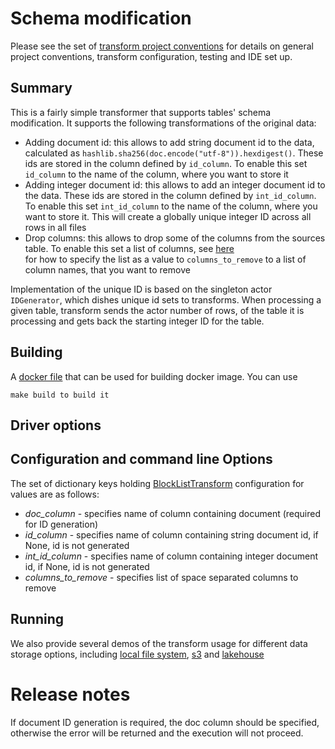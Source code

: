 # Schema modification

Please see the set of
[transform project conventions](../../transform-conventions.md)
for details on general project conventions, transform configuration,
testing and IDE set up.

## Summary

This is a fairly simple transformer that supports tables' schema modification. It
supports the following transformations of the original data:
* Adding document id: this allows to add string document id to the data, calculated as
  `hashlib.sha256(doc.encode("utf-8")).hexdigest()`. These ids are stored in the column defined by `id_column`.
  To enable this set `id_column` to the name of the column, where you want to store it
* Adding integer document id: this allows to add an integer document id to the data. These ids are stored in
  the column defined by `int_id_column`. To enable this set `int_id_column` to the name of the column, where you want 
  to store it. This will create a globally unique integer ID across all rows in all files 
* Drop columns: this allows to drop some of the columns from the sources table. To enable this set a list of columns,
  see
  [here](https://www.codethebest.com/python/python-argparse-list-of-strings-implementation-steps/?utm_content=cmp-true)  
  for how to specify the list as a value to `columns_to_remove` to a list of column names, that you want to remove

Implementation of the unique ID is based on the singleton actor `IDGenerator`, which dishes unique id sets to transforms. 
When processing a given table, transform sends the actor number of rows, of the table it is processing and gets back
the starting integer ID for the table.

## Building

A [docker file](Dockerfile) that can be used for building docker image. You can use

```shell
make build to build it
```

## Driver options

## Configuration and command line Options

The set of dictionary keys holding [BlockListTransform](src/blocklist_transform.py)
configuration for values are as follows:

* _doc_column_ - specifies name of column containing document (required for ID generation)
* _id_column_ - specifies name of column containing string document id, if None, id is not generated
* _int_id_column_ - specifies name of column containing integer document id, if None, id is not generated
* _columns_to_remove_ - specifies list of space separated columns to remove


## Running

We also provide several demos of the transform usage for different data storage options, including
[local file system](src/schema_local.py), [s3](src/schema_s3.py) and [lakehouse](src/schema_lakehouse.py)

# Release notes

If document ID generation is required, the doc column should be specified, otherwise the error will be returned
and the execution will not proceed.